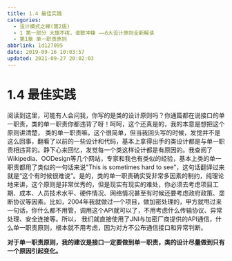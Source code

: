 ```yaml
---
title: 1.4 最佳实践
categories: 
  - 设计模式之禅(第2版)
  - 1 第一部分 大旗不挥，谁敢冲锋 ——6大设计原则全新解读
  - 第1章 单一职责原则
abbrlink: 1d127095
date: 2019-09-16 10:03:57
updated: 2021-09-27 20:02:03
---
```

# 1.4 最佳实践 #
阅读到这里，可能有人会问我，你写的是类的设计原则吗？你通篇都在说接口的单一职责，类的单一职责你都违背了呀！呵呵，这个还真是的，我的本意是想把这个原则讲清楚， 类的单一职责嘛，这个很简单，但当我回头写的时候，发觉并不是这么回事，翻看了以前的一些设计和代码，基本上拿得出手的类设计都是与单一职责相违背的。静下心来回忆，发觉每一个类这样设计都是有原因的。我查阅了Wikipedia、OODesign等几个网站，专家和我也有类似的经验，基本上类的单一职责都用了类似的一句话来说"This is sometimes hard to see"，这句话翻译过来就是“这个有时候很难说”。是的，类的单一职责确实受非常多因素的制约，纯理论地来讲，这个原则是非常优秀的，但是现实有现实的难处，你必须去考虑项目工期、成本、人员技术水平、硬件情况、网络情况甚至有时候还要考虑政府政策、垄断协议等因素。比如，2004年我就做过一个项目，做加密处理的，甲方就甩过来一句话，你什么都不用管，调用这个API就可以了，不用考虑什么传输协议、异常处理、安全连接等。所以， 我们就直接使用了JNI与加密厂商提供的API通信，什么单一职责原则，根本就不用考虑，因为对方不公布通信接口和异常判断。

**对于单一职责原则，我的建议是接口一定要做到单一职责，类的设计尽量做到只有一个原因引起变化。**